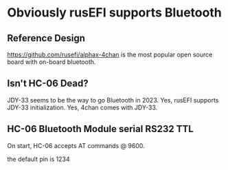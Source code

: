 # Obviously rusEFI supports Bluetooth

## Reference Design

https://github.com/rusefi/alphax-4chan is the most popular open source board with on-board bluetooth.

## Isn't HC-06 Dead?

JDY-33 seems to be the way to go Bluetooth in 2023. Yes, rusEFI supports JDY-33 initialization. Yes, 4chan comes with JDY-33.

## HC-06 Bluetooth Module serial RS232 TTL

On start, HC-06 accepts AT commands @ 9600.

the default pin is 1234
